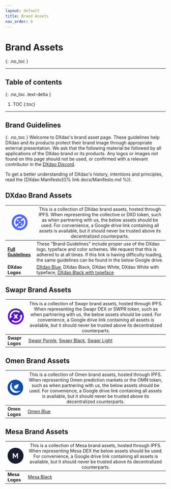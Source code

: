 ```yaml
---
layout: default
title: Brand Assets
nav_order: 9
---
```


# Brand Assets
{: .no_toc }
___

## Table of contents
{: .no_toc .text-delta }

1. TOC
{:toc}

___

## Brand Guidelines
{: .no_toc }
Welcome to DXdao's brand asset page. These guidelines help DXdao and its products protect their brand image through appropriate external presentation. We ask that the following material be followed by all applications of the DXdao brand or its products. Any logos or images not found on this page should not be used, or confirmed with a relevant contributor in the [DXdao Discord](https://discord.gg/4QXEJQkvHH).

To get a better understanding of DXdao's history, intentions and principles, read the [DXdao Manifesto]({% link docs/Manifesto.md %}).

## DXdao Brand Assets

|<img src="DXdaoBlue.png" width="50">|  <span style="font-weight:normal">This is a collection of DXdao brand assets, hosted through IPFS. When representing the collective or DXD token, such as when partnering with us, the below assets should be used. For convenience, a Google drive link containing all assets is available, but it should never be trusted above its decentralized counterparts.</span> |
|-----------------------------------|--|
|     [**Full Guidelines**](https://bafybeic6pog3yv5pxquc3t4cfqzjfv33rfs4ltltrhl2luqhc3zbxsyr6y.ipfs.dweb.link/?filename=DXdaoBrandGuidelines.pdf)                            | These "Brand Guidelines" include proper use of the DXdao logo, typeface and color schemes. We request that this is adhered to at all times. If this link is having difficulty loading, the same guidelines can be found in the below Google drive. |
|     **DXdao Logos**                            | [DXdao Blue](DXdaoBlue.png), DXdao Black, DXdao White, DXdao White with typeface, [DXdao Black with typeface](DXdaoBlackTypeface.png)  |

## Swapr Brand Assets

|<img src="SwaprPurple.png" width="50">|  <span style="font-weight:normal">This is a collection of Swapr brand assets, hosted through IPFS. When representing the Swapr DEX or SWPR token, such as when partnering with us, the below assets should be used. For convenience, a Google drive link containing all assets is available, but it should never be trusted above its decentralized counterparts.</span> |
|-----------------------------------|--|
|     **Swapr Logos**                               | [Swapr Purple](SwaprPurple.png), [Swapr Black](SwaprBlack.png), [Swapr Light](SwaprLight.png)   |


## Omen Brand Assets

|<img src="OmenBlue.png" width="50">|  <span style="font-weight:normal">This is a collection of Omen brand assets, hosted through IPFS. When representing Omen prediction markets or the OMN token, such as when partnering with us, the below assets should be used. For convenience, a Google drive link containing all assets is available, but it should never be trusted above its decentralized counterparts.</span> |
|-----------------------------------|--|
|     **Omen Logos**                               | [Omen Blue](OmenBlue.png) |

## Mesa Brand Assets

|<img src="MesaBlack.png" width="50">|  <span style="font-weight:normal">This is a collection of Mesa brand assets, hosted through IPFS. When representing Mesa DEX the below assets should be used. For convenience, a Google drive link containing all assets is available, but it should never be trusted above its decentralized counterparts.</span> |
|-----------------------------------|--|
|     **Mesa Logos**                               | [Mesa Black](MesaBlack.png) |